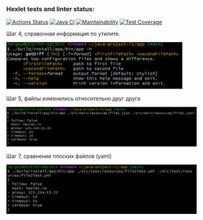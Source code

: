 ### Hexlet tests and linter status:
[![Actions Status](https://github.com/raklovs/java-project-71/workflows/hexlet-check/badge.svg)](https://github.com/raklovs/java-project-71/actions)
[![Java CI](https://github.com/raklovs/java-project-71/actions/workflows/github-actions.yml/badge.svg)](https://github.com/raklovs/java-project-71/actions/workflows/github-actions.yml)
[![Maintainability](https://api.codeclimate.com/v1/badges/23f44b72468dca2d6e87/maintainability)](https://codeclimate.com/github/raklovs/java-project-71/maintainability)
[![Test Coverage](https://api.codeclimate.com/v1/badges/23f44b72468dca2d6e87/test_coverage)](https://codeclimate.com/github/raklovs/java-project-71/test_coverage)

Шаг 4, справочная информация по утилите.

![img.png](app/src/main/resources/img.png)

Шаг 5, файлы изменились относительно друг друга

![img2.png](app/src/main/resources/img2.png)

Шаг 7, сравнение плоских файлов (yaml) 

![img.png](app/src/main/resources/img3.png)
